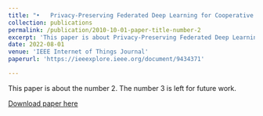 ```yaml
---
title: "•	Privacy-Preserving Federated Deep Learning for Cooperative Hierarchical Caching in Fog Computing"
collection: publications
permalink: /publication/2010-10-01-paper-title-number-2
excerpt: 'This paper is about Privacy-Preserving Federated Deep Learning for Cooperative Hierarchical Caching in Fog Computing.'
date: 2022-08-01
venue: 'IEEE Internet of Things Journal'
paperurl: 'https://ieeexplore.ieee.org/document/9434371'

---
```

This paper is about the number 2. The number 3 is left for future work.

[Download paper here](https://ieeexplore.ieee.org/document/9434371)

